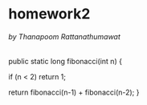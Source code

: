 # homework2
###### by Thanapoom Rattanathumawat

###
public static long fibonacci(int n) {

 if (n < 2) return 1;

 return fibonacci(n-1) + fibonacci(n-2);
}
